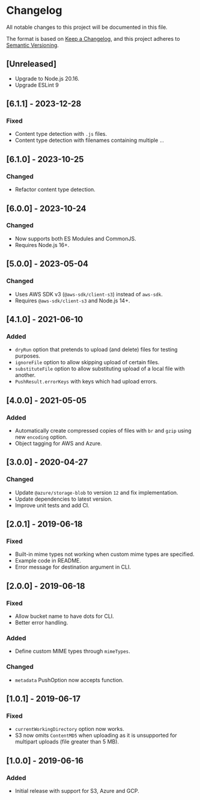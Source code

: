 # Changelog

All notable changes to this project will be documented in this file.

The format is based on [Keep a Changelog](https://keepachangelog.com/en/1.0.0/),
and this project adheres to [Semantic Versioning](https://semver.org/spec/v2.0.0.html).

## [Unreleased]

- Upgrade to Node.js 20.16.
- Upgrade ESLint 9

## [6.1.1] - 2023-12-28

### Fixed

- Content type detection with `.js` files.
- Content type detection with filenames containing multiple `.`.

## [6.1.0] - 2023-10-25

### Changed

- Refactor content type detection.

## [6.0.0] - 2023-10-24

### Changed

- Now supports both ES Modules and CommonJS.
- Requires Node.js 16+.

## [5.0.0] - 2023-05-04

### Changed

- Uses AWS SDK v3 (`@aws-sdk/client-s3`) instead of `aws-sdk`.
- Requires `@aws-sdk/client-s3` and Node.js 14+.

## [4.1.0] - 2021-06-10

### Added

- `dryRun` option that pretends to upload (and delete) files for testing purposes.
- `ignoreFile` option to allow skipping upload of certain files.
- `substituteFile` option to allow substituting upload of a local file with another.
- `PushResult.errorKeys` with keys which had upload errors.

## [4.0.0] - 2021-05-05

### Added

- Automatically create compressed copies of files with `br` and `gzip` using new `encoding` option.
- Object tagging for AWS and Azure.

## [3.0.0] - 2020-04-27

### Changed

- Update `@azure/storage-blob` to version `12` and fix implementation.
- Update dependencies to latest version.
- Improve unit tests and add CI.

## [2.0.1] - 2019-06-18

### Fixed

- Built-in mime types not working when custom mime types are specified.
- Example code in README.
- Error message for destination argument in CLI.

## [2.0.0] - 2019-06-18

### Fixed

- Allow bucket name to have dots for CLI.
- Better error handling.

### Added

- Define custom MIME types through `mimeTypes`.

### Changed

- `metadata` PushOption now accepts function.

## [1.0.1] - 2019-06-17

### Fixed

- `currentWorkingDirectory` option now works.
- S3 now omits `ContentMD5` when uploading as it is unsupported for multipart uploads (file greater than 5 MB).

## [1.0.0] - 2019-06-16

### Added

- Initial release with support for S3, Azure and GCP.
